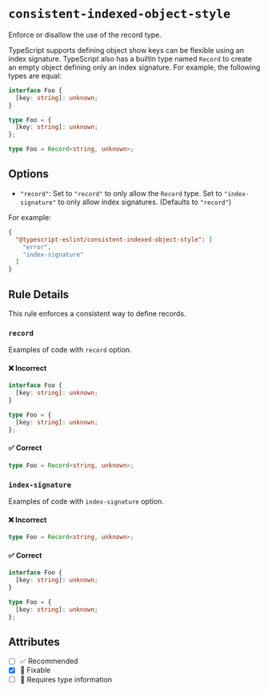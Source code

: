# `consistent-indexed-object-style`

Enforce or disallow the use of the record type.

TypeScript supports defining object show keys can be flexible using an index signature. TypeScript also has a builtin type named `Record` to create an empty object defining only an index signature. For example, the following types are equal:

```ts
interface Foo {
  [key: string]: unknown;
}

type Foo = {
  [key: string]: unknown;
};

type Foo = Record<string, unknown>;
```

## Options

- `"record"`: Set to `"record"` to only allow the `Record` type. Set to `"index-signature"` to only allow index signatures. (Defaults to `"record"`)

For example:

```json
{
  "@typescript-eslint/consistent-indexed-object-style": [
    "error",
    "index-signature"
  ]
}
```

## Rule Details

This rule enforces a consistent way to define records.

### `record`

Examples of code with `record` option.

<!--tabs-->

#### ❌ Incorrect

```ts
interface Foo {
  [key: string]: unknown;
}

type Foo = {
  [key: string]: unknown;
};
```

#### ✅ Correct

```ts
type Foo = Record<string, unknown>;
```

### `index-signature`

Examples of code with `index-signature` option.

<!--tabs-->

#### ❌ Incorrect

```ts
type Foo = Record<string, unknown>;
```

#### ✅ Correct

```ts
interface Foo {
  [key: string]: unknown;
}

type Foo = {
  [key: string]: unknown;
};
```

## Attributes

- [ ] ✅ Recommended
- [x] 🔧 Fixable
- [ ] 💭 Requires type information
